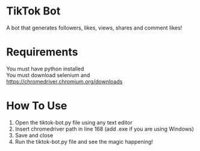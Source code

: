 # TikTok Bot
A bot that generates followers, likes, views, shares and comment likes!

# Requirements
You must have python installed\
You must download selenium and https://chromedriver.chromium.org/downloads

# How To Use
1. Open the tiktok-bot.py file using any text editor
2. Insert chromedriver path in line 168 (add .exe if you are using Windows)
3. Save and close
4. Run the tiktok-bot.py file and see the magic happening!


